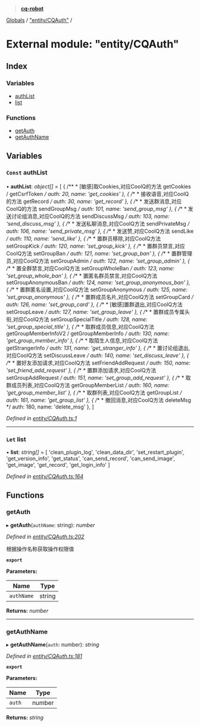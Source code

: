 > **[cq-robot](../README.md)**

[Globals](../globals.md) / ["entity/CQAuth"](_entity_cqauth_.md) /

# External module: "entity/CQAuth"

## Index

### Variables

* [authList](_entity_cqauth_.md#const-authlist)
* [list](_entity_cqauth_.md#let-list)

### Functions

* [getAuth](_entity_cqauth_.md#getauth)
* [getAuthName](_entity_cqauth_.md#getauthname)

## Variables

### `Const` authList

• **authList**: *object[]* =  [
    {
        /**
         * [敏感]取Cookies,对应CoolQ的方法 getCookies / getCsrfToken
         */
        auth: 20,
        name: 'get_cookies'
    },
    {
        /**
         * 接收语音,对应CoolQ的方法 getRecord
         */
        auth: 30,
        name: 'get_record'
    },
    {
        /**
         * 发送群消息,对应CoolQ的方法 sendGroupMsg
         */
        auth: 101,
        name: 'send_group_msg'
    },
    {
        /**
      * 发送讨论组消息,对应CoolQ的方法 sendDiscussMsg
      */
        auth: 103,
        name: 'send_discuss_msg'
    },
    {
        /**
         * 发送私聊消息,对应CoolQ方法 sendPrivateMsg
         */
        auth: 106,
        name: 'send_private_msg'
    },
    {
        /**
        * 发送赞,对应CoolQ方法 sendLike
        */
        auth: 110,
        name: 'send_like'
    },
    {
        /**
        * 置群员移除,对应CoolQ方法 setGroupKick
        */
        auth: 120,
        name: 'set_group_kick'
    },
    {
        /**
        * 置群员禁言,对应CoolQ方法 setGroupBan
        */
        auth: 121,
        name: 'set_group_ban'
    },
    {
        /**
         * 置群管理员,对应CoolQ方法 setGroupAdmin
         */
        auth: 122,
        name: 'set_group_admin'
    },
    {
        /**
         * 置全群禁言,对应CoolQ方法 setGroupWholeBan
         */
        auth: 123,
        name: 'set_group_whole_ban'
    },
    {
        /**
        * 置匿名群员禁言,对应CoolQ方法 setGroupAnonymousBan
        */
        auth: 124,
        name: 'set_group_anonymous_ban'
    },
    {
        /**
         * 置群匿名设置,对应CoolQ方法 setGroupAnonymous
         */
        auth: 125,
        name: 'set_group_anonymous'
    },
    {
        /**
         * 置群成员名片,对应CoolQ方法 setGroupCard
         */
        auth: 126,
        name: 'set_group_card'
    },
    {
        /**
        * [敏感]置群退出,对应CoolQ方法 setGroupLeave
        */
        auth: 127,
        name: 'set_group_leave'
    },
    {
        /**
        * 置群成员专属头衔,对应CoolQ方法 setGroupSpecialTitle
        */
        auth: 128,
        name: 'set_group_special_title'
    },
    {
        /**
          * 取群成员信息,对应CoolQ方法 getGroupMemberInfoV2 / getGroupMemberInfo
          */
        auth: 130,
        name: 'get_group_member_info'
    },
    {
        /**
       * 取陌生人信息,对应CoolQ方法 getStrangerInfo
       */
        auth: 131,
        name: 'get_stranger_info'
    },
    {
        /**
        * 置讨论组退出,对应CoolQ方法 setDiscussLeave
        */
        auth: 140,
        name: 'set_discuss_leave'
    },
    {
        /**
       * 置好友添加请求,对应CoolQ方法 setFriendAddRequest
       */
        auth: 150,
        name: 'set_friend_add_request'
    },
    {
        /**
       * 置群添加请求,对应CoolQ方法 setGroupAddRequest
       */
        auth: 151,
        name: 'set_group_add_request'
    },
    {
        /**
         * 取群成员列表,对应CoolQ方法 getGroupMemberList
         */
        auth: 160,
        name: 'get_group_member_list'
    },
    {
        /**
         * 取群列表,对应CoolQ方法 getGroupList
         */
        auth: 161,
        name: 'get_group_list'
    },
    {
        /**
       * 撤回消息,对应CoolQ方法 deleteMsg
       */
        auth: 180,
        name: 'delete_msg'
    },
]

*Defined in [entity/CQAuth.ts:1](https://github.com/CaoMeiYouRen/node-cq-robot/blob/0d80772/src/entity/CQAuth.ts#L1)*

___

### `Let` list

• **list**: *string[]* =  [
    'clean_plugin_log',
    'clean_data_dir',
    'set_restart_plugin',
    'get_version_info',
    'get_status',
    'can_send_record',
    'can_send_image',
    'get_image',
    'get_record',
    'get_login_info'
]

*Defined in [entity/CQAuth.ts:164](https://github.com/CaoMeiYouRen/node-cq-robot/blob/0d80772/src/entity/CQAuth.ts#L164)*

## Functions

###  getAuth

▸ **getAuth**(`authName`: string): *number*

*Defined in [entity/CQAuth.ts:202](https://github.com/CaoMeiYouRen/node-cq-robot/blob/0d80772/src/entity/CQAuth.ts#L202)*

根据操作名称获取操作权限值

**`export`** 

**Parameters:**

Name | Type |
------ | ------ |
`authName` | string |

**Returns:** *number*

___

###  getAuthName

▸ **getAuthName**(`auth`: number): *string*

*Defined in [entity/CQAuth.ts:181](https://github.com/CaoMeiYouRen/node-cq-robot/blob/0d80772/src/entity/CQAuth.ts#L181)*

**`export`** 

**Parameters:**

Name | Type |
------ | ------ |
`auth` | number |

**Returns:** *string*